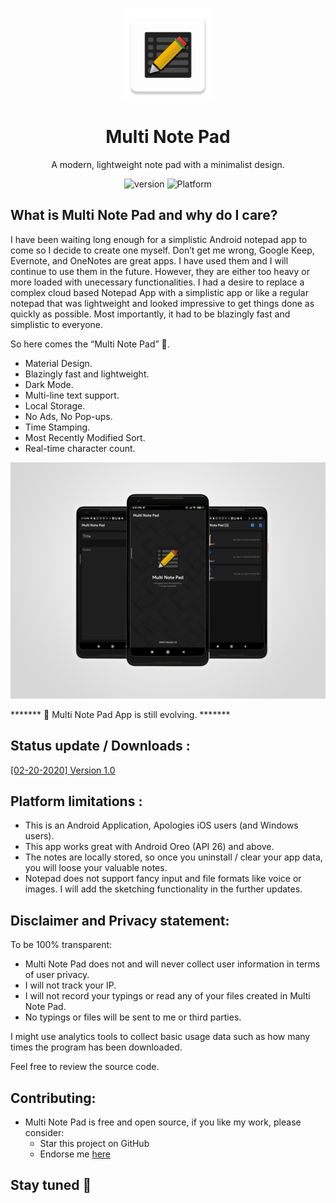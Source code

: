 <p align="center">
  <img width="150" align="center" src="app/src/main/res/mipmap-xxxhdpi/ic_launcher.png">
</p>
<h1 align="center">
  Multi Note Pad
</h1>
<p align="center">
  A modern, lightweight note pad with a minimalist design.
</p>
<p align="center">
   <a style="text-decoration:none" href="https://github.com/JasonStein/Notepads/releases">
    <img src="https://img.shields.io/badge/Latest%20Version-v1.0-blue" alt="version" />
  </a>
  <a style="text-decoration:none">
    <img src="https://img.shields.io/badge/Platform-Android-brightgreen" alt="Platform" />
  </a>
</p>

## What is Multi Note Pad and why do I care?

I have been waiting long enough for a simplistic Android notepad app to come so I
decide to create one myself. Don’t get me wrong, Google Keep, Evernote, and OneNotes are great apps. 
I have used them and I will continue to use them in the future. However, they are either too heavy or more loaded with unecessary functionalities. 
I had a desire to replace a complex cloud based Notepad App with a simplistic app or like a regular notepad that was lightweight and looked impressive to get things done as
quickly as possible. Most importantly,
it had to be blazingly fast and simplistic to everyone. 

So here comes the “Multi Note Pad” 🎉.

* Material Design.
* Blazingly fast and lightweight.
* Dark Mode.
* Multi-line text support.
* Local Storage.
* No Ads, No Pop-ups.
* Time Stamping.
* Most Recently Modified Sort.
* Real-time character count.

![Overview](Assets/overview.png?raw=true "Dark")

******* 📣 Multi Note Pad App is still evolving. *******

## Status update / Downloads :

[[02-20-2020] Version 1.0](https://github.com/chiragkhandhar/Multi-Note-Pad/APKS/Multi_Note_Pad_v1.apk)

## Platform limitations :

* This is an Android Application, Apologies iOS users (and Windows users).
* This app works great with Android Oreo (API 26) and above.
* The notes are locally stored, so once you uninstall / clear your app data, you will loose your valuable notes.
* Notepad does not support fancy input and file formats like voice or images. I will add the sketching functionality in the further updates.


## Disclaimer and Privacy statement:

To be 100% transparent:

* Multi Note Pad does not and will never collect user information in terms of user privacy.
* I will not track your IP. 
* I will not record your typings or read any of your files created in Multi Note Pad. 
* No typings or files will be sent to me or third parties. 

I might use analytics tools to collect basic usage data such as how many times the program has been downloaded.

Feel free to review the source code.

## Contributing:

* Multi Note Pad is free and open source, if you like my work, please consider:
   * Star this project on GitHub
   * Endorse me [here](https://www.linkedin.com/in/chirag-khandhar/)


## Stay tuned 📢

